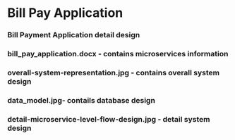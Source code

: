 # Bill Pay Application
### Bill Payment Application detail design
###   bill_pay_application.docx - contains microservices information 
###   overall-system-representation.jpg - contains overall system design 
###   data_model.jpg- contails database design
###   detail-microservice-level-flow-design.jpg - detail system design
